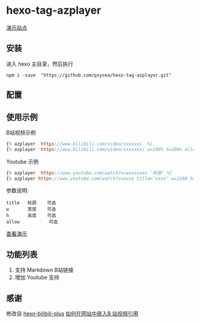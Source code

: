 # hexo-tag-azplayer

[演示站点](https://az-web.site/)

## 安装

进入 hexo 主目录，然后执行

```
npm i -save  "https://github.com/pxysea/hexo-tag-azplayer.git"
```

## 配置

## 使用示例

B站视频示例

```javascript
{% azplayer  https://www.bilibili.com/video/xxxxxx/  %}
{% azplayer  https://www.bilibili.com/video/xxxxxxx/ w=100% h=100% allow='allow-top-navigation allow-same-origin allow-forms allow-scripts' %}
```

Youtube 示例

```javascript
{% azplayer  https://www.youtube.com/watch?v=xxxxxxxx '标题' %}
{% azplayer https://www.youtube.com/watch?v=xxxx title='xxxx' w=1280 h=720 allow='accelerometer; autoplay; clipboard-write; encrypted-media; gyroscope; picture-in-picture; web-share' %}
```

参数说明:

```
title   标题    可选
w       宽度    可选
h       高度    可选
allow           可选
```


[查看演示](https://az-web.site/2024/03/01/%E6%B5%8B%E8%AF%95/)

## 功能列表

1. 支持 Markdown B站链接
2. 增加 Youtube 支持

## 感谢

修改自 [hexo-bilibili-plus](https://github.com/pk5ls20/hexo-bilibili-plus)
[如何在网站中嵌入B 站视频引用](https://cloud.tencent.com/developer/article/1858356)
